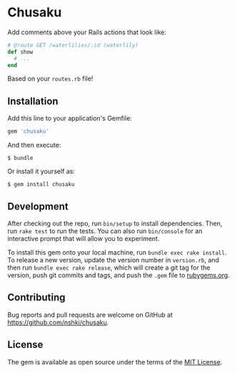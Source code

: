 # Chusaku

Add comments above your Rails actions that look like:

```ruby
# @route GET /waterlilies/:id (waterlily)
def show
  # ...
end
```

Based on your `routes.rb` file!


## Installation

Add this line to your application's Gemfile:

```ruby
gem 'chusaku'
```

And then execute:

```
$ bundle
```

Or install it yourself as:

```
$ gem install chusaku
```


## Development

After checking out the repo, run `bin/setup` to install dependencies. Then, run `rake test` to run the tests. You can also run `bin/console` for an interactive prompt that will allow you to experiment.

To install this gem onto your local machine, run `bundle exec rake install`. To release a new version, update the version number in `version.rb`, and then run `bundle exec rake release`, which will create a git tag for the version, push git commits and tags, and push the `.gem` file to [rubygems.org](https://rubygems.org).


## Contributing

Bug reports and pull requests are welcome on GitHub at https://github.com/nshki/chusaku.


## License

The gem is available as open source under the terms of the [MIT License](https://opensource.org/licenses/MIT).
